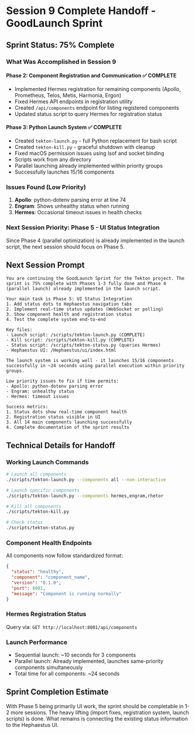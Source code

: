 # Session 9 Complete Handoff - GoodLaunch Sprint

## Sprint Status: 75% Complete

### What Was Accomplished in Session 9

#### Phase 2: Component Registration and Communication ✅ COMPLETE
- Implemented Hermes registration for remaining components (Apollo, Prometheus, Telos, Metis, Harmonia, Ergon)
- Fixed Hermes API endpoints in registration utility
- Created `/api/components` endpoint for listing registered components
- Updated status script to query Hermes for registration status

#### Phase 3: Python Launch System ✅ COMPLETE
- Created `tekton-launch.py` - full Python replacement for bash script
- Created `tekton-kill.py` - graceful shutdown with cleanup
- Fixed macOS permission issues using lsof and socket binding
- Scripts work from any directory
- Parallel launching already implemented within priority groups
- Successfully launches 15/16 components

### Issues Found (Low Priority)
1. **Apollo**: python-dotenv parsing error at line 74
2. **Engram**: Shows unhealthy status when running
3. **Hermes**: Occasional timeout issues in health checks

### Next Session Priority: Phase 5 - UI Status Integration

Since Phase 4 (parallel optimization) is already implemented in the launch script, the next session should focus on Phase 5.

## Next Session Prompt

```
You are continuing the GoodLaunch Sprint for the Tekton project. The sprint is 75% complete with Phases 1-3 fully done and Phase 4 (parallel launch) already implemented in the launch script.

Your main task is Phase 5: UI Status Integration
1. Add status dots to Hephaestus navigation tabs
2. Implement real-time status updates (WebSocket or polling)
3. Show component health and registration status
4. Test the complete system end-to-end

Key files:
- Launch script: /scripts/tekton-launch.py (COMPLETE)
- Kill script: /scripts/tekton-kill.py (COMPLETE)
- Status script: /scripts/tekton-status.py (queries Hermes)
- Hephaestus UI: /Hephaestus/ui/index.html

The launch system is working well - it launches 15/16 components successfully in ~24 seconds using parallel execution within priority groups.

Low priority issues to fix if time permits:
- Apollo: python-dotenv parsing error
- Engram: unhealthy status
- Hermes: timeout issues

Success metrics:
1. Status dots show real-time component health
2. Registration status visible in UI
3. All 14 main components launching successfully
4. Complete documentation of the sprint results
```

## Technical Details for Handoff

### Working Launch Commands
```bash
# Launch all components
./scripts/tekton-launch.py --components all --non-interactive

# Launch specific components
./scripts/tekton-launch.py --components hermes,engram,rhetor

# Kill all components
./scripts/tekton-kill.py

# Check status
./scripts/tekton-status.py
```

### Component Health Endpoints
All components now follow standardized format:
```json
{
  "status": "healthy",
  "component": "component_name",
  "version": "0.1.0",
  "port": 8001,
  "message": "Component is running normally"
}
```

### Hermes Registration Status
Query via: `GET http://localhost:8001/api/components`

### Launch Performance
- Sequential launch: ~10 seconds for 3 components
- Parallel launch: Already implemented, launches same-priority components simultaneously
- Total time for all components: ~24 seconds

## Sprint Completion Estimate
With Phase 5 being primarily UI work, the sprint should be completable in 1-2 more sessions. The heavy lifting (import fixes, registration system, launch scripts) is done. What remains is connecting the existing status information to the Hephaestus UI.